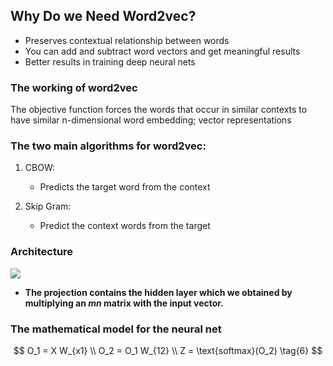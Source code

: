 ## Why Do we Need Word2vec?

* Preserves contextual relationship between words
* You can add and subtract word vectors and get meaningful results
* Better results in training deep neural nets

### The working of word2vec

The objective function forces the words that occur in similar contexts to have similar n-dimensional word embedding; vector representations

### The two main algorithms for word2vec:

1. CBOW:

   * Predicts the target word from the context

2. Skip Gram:

   * Predict the context words from the target

   

### Architecture

![](/home/tbh/Documents/w2v/Images/Word2Vec-CBOW-and-Skip-gram-There-are-two-different-methods-in-the-Word2Vec-algorithm.png)

* **The projection contains the hidden layer which we obtained by multiplying an *mn* matrix with the input vector.** 

### The mathematical model for the neural net

$$
O_1 = X W_{x1} \\
O_2 = O_1 W_{12} \\
Z = \text{softmax}(O_2) \tag{6}
$$

